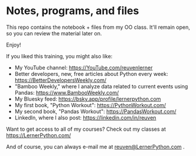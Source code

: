 # Notes, programs, and files

This repo contains the notebook + files from my OO class.  It'll remain open, so you can review the material later on.

Enjoy!

If you liked this training, you might also like:

- My YouTube channel: https://YouTube.com/reuvenlerner
- Better developers, new, free articles about Python every week: https://BetterDevelopersWeekly.com/
- "Bamboo Weekly," where I analyze data related to current events using Pandas: https://www.BambooWeekly.com/
- My Bluesky feed: https://bsky.app/profile/lernerpython.com
- My first book, "Python Workout": https://PythonWorkout.com/
- My second book, "Pandas Workout": https://PandasWorkout.com/
- LinkedIn, where I also post: https://linkedin.com/in/reuven

Want to get access to all of my courses? Check out my classes at https://LernerPython.com/

And of course, you can always e-mail me at reuven@LernerPython.com .
